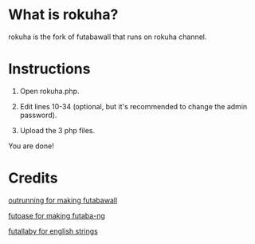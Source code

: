 # What is rokuha?
rokuha is the fork of futabawall that runs on rokuha channel.

# Instructions
1. Open rokuha.php.

2. Edit lines 10-34 (optional, but it's recommended to change the admin password).

3. Upload the 3 php files.

You are done!

# Credits
[outrunning for making futabawall](https://github.com/outrunning/futabawall)

[futoase for making futaba-ng](https://github.com/futoase/futaba-ng)

[futallaby for english strings](http://1chan.net/futallaby/)
